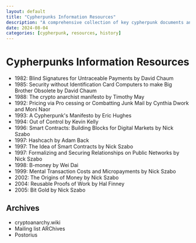 ```yaml
---
layout: default
title: "Cypherpunks Information Resources"
description: "A comprehensive collection of key cypherpunk documents and resources from the movement's history."
date: 2024-08-04
categories: [cypherpunk, resources, history]
---
```


# Cypherpunks Information Resources

- 1982: Blind Signatures for Untraceable Payments by David Chaum
- 1985: Security without Identification Card Computers to make Big Brother Obsolete by David Chaum
- 1988: The crypto anarchist manifesto by Timothy May
- 1992: Pricing via Pro cessing or Combatting Junk Mail by Cynthia Dwork and Moni Naor
- 1993: A Cypherpunk's Manifesto by Eric Hughes
- 1994: Out of Control by Kevin Kelly
- 1996: Smart Contracts: Building Blocks for Digital Markets by Nick Szabo
- 1997: Hashcach by Adam Back
- 1997: The Idea of Smart Contracts by Nick Szabo
- 1997: Formalizing and Securing Relationships on Public Networks by Nick Szabo
- 1998: B-money by Wei Dai
- 1999: Mental Transaction Costs and Micropayments by Nick Szabo
- 2002: The Origins of Money by Nick Szabo
- 2004: Reusable Proofs of Work by Hal Finney
- 2005: Bit Gold by Nick Szabo

## Archives

- cryptoanarchy.wiki
- Mailing list ARChives
- Postorius
